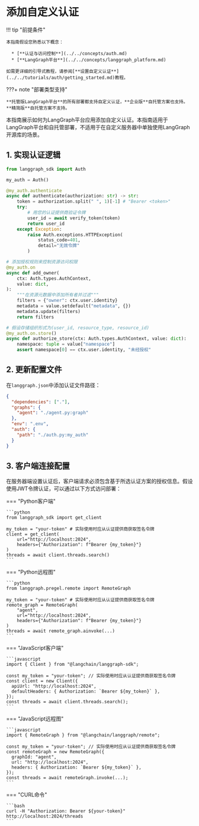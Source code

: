 # 添加自定义认证

!!! tip "前提条件"

    本指南假设您熟悉以下概念：

      * [**认证与访问控制**](../../concepts/auth.md)
      * [**LangGraph平台**](../../concepts/langgraph_platform.md)
    
    如需更详细的引导式教程，请参阅[**设置自定义认证**](../../tutorials/auth/getting_started.md)教程。

???+ note "部署类型支持"

    **托管版LangGraph平台**的所有部署都支持自定义认证，**企业版**自托管方案也支持。**精简版**自托管方案不支持。

本指南展示如何为LangGraph平台应用添加自定义认证。本指南适用于LangGraph平台和自托管部署，不适用于在自定义服务器中单独使用LangGraph开源库的场景。

## 1. 实现认证逻辑

```python
from langgraph_sdk import Auth

my_auth = Auth()

@my_auth.authenticate
async def authenticate(authorization: str) -> str:
    token = authorization.split(" ", 1)[-1] # "Bearer <token>"
    try:
        # 用您的认证提供商验证令牌
        user_id = await verify_token(token)
        return user_id
    except Exception:
        raise Auth.exceptions.HTTPException(
            status_code=401,
            detail="无效令牌"
        )

# 添加授权规则来控制资源访问权限
@my_auth.on
async def add_owner(
    ctx: Auth.types.AuthContext,
    value: dict,
):
    """在资源元数据中添加所有者并过滤"""
    filters = {"owner": ctx.user.identity}
    metadata = value.setdefault("metadata", {})
    metadata.update(filters)
    return filters

# 假设存储组织形式为(user_id, resource_type, resource_id)
@my_auth.on.store()
async def authorize_store(ctx: Auth.types.AuthContext, value: dict):
    namespace: tuple = value["namespace"]
    assert namespace[0] == ctx.user.identity, "未经授权"
```

## 2. 更新配置文件

在`langgraph.json`中添加认证文件路径：

```json hl_lines="7-9"
{
  "dependencies": ["."],
  "graphs": {
    "agent": "./agent.py:graph"
  },
  "env": ".env",
  "auth": {
    "path": "./auth.py:my_auth"
  }
}
```

## 3. 客户端连接配置

在服务器端设置认证后，客户端请求必须包含基于所选认证方案的授权信息。假设使用JWT令牌认证，可以通过以下方式访问部署：

=== "Python客户端"

    ```python
    from langgraph_sdk import get_client

    my_token = "your-token" # 实际使用时应从认证提供商获取签名令牌
    client = get_client(
        url="http://localhost:2024",
        headers={"Authorization": f"Bearer {my_token}"}
    )
    threads = await client.threads.search()
    ```

=== "Python远程图"

    ```python
    from langgraph.pregel.remote import RemoteGraph
    
    my_token = "your-token" # 实际使用时应从认证提供商获取签名令牌
    remote_graph = RemoteGraph(
        "agent",
        url="http://localhost:2024",
        headers={"Authorization": f"Bearer {my_token}"}
    )
    threads = await remote_graph.ainvoke(...)
    ```

=== "JavaScript客户端"

    ```javascript
    import { Client } from "@langchain/langgraph-sdk";

    const my_token = "your-token"; // 实际使用时应从认证提供商获取签名令牌
    const client = new Client({
      apiUrl: "http://localhost:2024",
      defaultHeaders: { Authorization: `Bearer ${my_token}` },
    });
    const threads = await client.threads.search();
    ```

=== "JavaScript远程图"

    ```javascript
    import { RemoteGraph } from "@langchain/langgraph/remote";

    const my_token = "your-token"; // 实际使用时应从认证提供商获取签名令牌
    const remoteGraph = new RemoteGraph({
      graphId: "agent",
      url: "http://localhost:2024",
      headers: { Authorization: `Bearer ${my_token}` },
    });
    const threads = await remoteGraph.invoke(...);
    ```

=== "CURL命令"

    ```bash
    curl -H "Authorization: Bearer ${your-token}" http://localhost:2024/threads
    ```